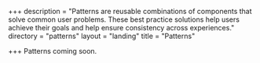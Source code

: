 +++
description = "Patterns are reusable combinations of components that solve common user problems. These best practice solutions help users achieve their goals and help ensure consistency across experiences."
directory = "patterns"
layout = "landing"
title = "Patterns"

+++
Patterns coming soon.